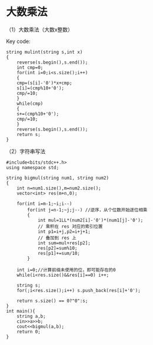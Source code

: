 # 大数乘法

  （1）大数乘法（大数x整数）   

Key code:

	string mulint(string s,int x)  
	{
	    reverse(s.begin(),s.end());
	    int cmp=0;
	    for(int i=0;i<s.size();i++)
	    {
		cmp=(s[i]-'0')*x+cmp;
		s[i]=(cmp%10+'0');
		cmp/=10;
	    }
	    while(cmp)
	    {
		s+=(cmp%10+'0');
		cmp/=10;
	    }
	    reverse(s.begin(),s.end());
	    return s;
	}


  （2）字符串写法  

	#include<bits/stdc++.h>
	using namespace std;
	
	string bigmul(string num1, string num2) 
	{
		int n=num1.size(),m=num2.size();
		vector<int> res(m+n,0);
		
		for(int i=m-1;~i;i--)
			for(int j=n-1;~j;j--) //逆序，从个位数开始逐位相乘
			{
				int mul=1LL*(num2[i]-'0')*(num1[j]-'0');
				// 乘积在 res 对应的索引位置
				int p1=i+j,p2=i+j+1;
				// 叠加到 res 上
				int sum=mul+res[p2];
				res[p2]=sum%10;
				res[p1]+=sum/10;
			}
		
		int i=0;//计算前缀未使用的位，即可能存在的0
		while(i<res.size()&&res[i]==0) i++;
		
		string s;
		for(;i<res.size();i++) s.push_back(res[i]+'0');
		
		return s.size() == 0?"0":s;
	}
	int main(){
		string a,b;
		cin>>a>>b;
		cout<<bigmul(a,b);
		return 0;
	}
		
